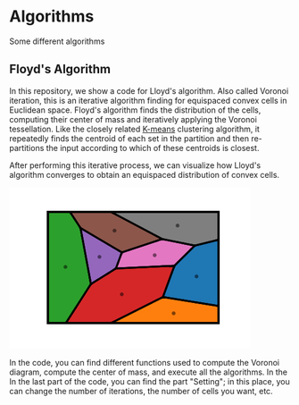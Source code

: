 # Algorithms
Some different algorithms

## Floyd's Algorithm 

In this repository, we show a code for Lloyd's algorithm. Also called Voronoi iteration, this is an iterative algorithm finding for equispaced convex
cells in Euclidean space. Floyd's algorithm finds the distribution of the cells, computing their center of mass and iteratively applying the Voronoi tessellation.
Like the closely related [K-means](https://en.wikipedia.org/wiki/K-means_clustering) clustering algorithm, it repeatedly finds the centroid of each set in the 
partition and then re-partitions the input according to which of these centroids is closest.

After performing this iterative process, we can visualize how Lloyd's algorithm converges to obtain an equispaced distribution of convex cells. 

![Lloyd iterations](/Floyd_Algorithm/Lloyd_algorithm_P350_S6_Dim2x2_I200_N8.gif)

In the code, you can find different functions used to compute the Voronoi diagram, compute the center of mass, and execute all the algorithms. In the 
In the last part of the code, you can find the part "Setting"; in this place, you can change the number of iterations, the number of cells you want, etc. 
